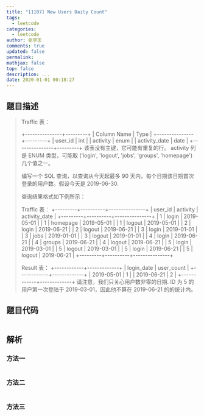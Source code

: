 ```yaml
---
title: "[1107] New Users Daily Count"
tags:
  - leetcode
categories:
  - leetcode
author: 张学志
comments: true
updated: false
permalink:
mathjax: false
top: false
description: ...
date: 2020-01-01 00:18:27
---
```


## 题目描述

> Traffic 表： 
> 
> +---------------+---------+
> | Column Name   | Type    |
> +---------------+---------+
> | user_id       | int     |
> | activity      | enum    |
> | activity_date | date    |
> +---------------+---------+
> 该表没有主键，它可能有重复的行。
> activity 列是 ENUM 类型，可能取 ('login', 'logout', 'jobs', 'groups', 'homepage') 几个值之一。
> 
> 
> 
> 
> 编写一个 SQL 查询，以查询从今天起最多 90 天内，每个日期该日期首次登录的用户数。假设今天是 2019-06-30. 
> 
> 查询结果格式如下例所示： 
> 
> Traffic 表：
> +---------+----------+---------------+
> | user_id | activity | activity_date |
> +---------+----------+---------------+
> | 1       | login    | 2019-05-01    |
> | 1       | homepage | 2019-05-01    |
> | 1       | logout   | 2019-05-01    |
> | 2       | login    | 2019-06-21    |
> | 2       | logout   | 2019-06-21    |
> | 3       | login    | 2019-01-01    |
> | 3       | jobs     | 2019-01-01    |
> | 3       | logout   | 2019-01-01    |
> | 4       | login    | 2019-06-21    |
> | 4       | groups   | 2019-06-21    |
> | 4       | logout   | 2019-06-21    |
> | 5       | login    | 2019-03-01    |
> | 5       | logout   | 2019-03-01    |
> | 5       | login    | 2019-06-21    |
> | 5       | logout   | 2019-06-21    |
> +---------+----------+---------------+
> 
> Result 表：
> +------------+-------------+
> | login_date | user_count  |
> +------------+-------------+
> | 2019-05-01 | 1           |
> | 2019-06-21 | 2           |
> +------------+-------------+
> 请注意，我们只关心用户数非零的日期.
> ID 为 5 的用户第一次登陆于 2019-03-01，因此他不算在 2019-06-21 的的统计内。
> 
> 

## 题目代码

```cpp

```

## 解析

### 方法一

```cpp

```

### 方法二

```cpp

```

### 方法三

```cpp

```

